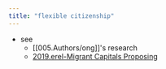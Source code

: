 ```yaml
---
title: "flexible citizenship"
---
```


- see 
	- [[005.Authors/ong]]'s research
	- [2019.erel-Migrant Capitals Proposing](002.LiteratureNotes/2019.erel-Migrant%20Capitals%20Proposing.md)

